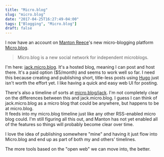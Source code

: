 ```yaml
---
title: "Micro.blog"
slug: "micro.blog"
date: "2017-04-25T16:27:49-04:00"
tags: ["Blogging", "Micro.blog"]
draft: false
---
```


I now have an account on [Manton Reece](http://www.manton.org/)'s new micro-blogging platform [Micro.blog](https://micro.blog/).

> Micro.blog is a new social network for independent microblogs.

I'm here: [jack.micro.blog](https://jack.micro.blog). It's a hosted blog, meaning
I can post and host there. It's a paid option ($5/month) and seems to work well so far.
I need this because creating and publishing short, title-less posts using [Hugo](https://gohugo.io)
just isn't worth the effort yet. I like having a quick and easy web UI for posting.

There's also a timeline of sorts at [micro.blog/jack](https://micro.blog/jack). I'm 
not completely clear on the differences between this and jack.micro.blog. I guess I can think
of jack.micro.blog as a micro blog that could be anywhere, but happens to be at micro.blog.\
It feeds into my micro.blog timeline just like any other RSS-enabled micro blog could.
I'm still figuring all this out, and Manton has not yet enabled all of the features so things 
will probably become clear over time.

I love the idea of publishing somewhere "mine" and having it just flow into
Micro.blog and end up as part of both my and others' timelines. 

The more tools based on the "open web" we can move into, the better.


